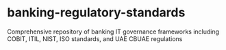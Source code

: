 # banking-regulatory-standards
Comprehensive repository of banking IT governance frameworks including COBIT, ITIL, NIST, ISO standards, and UAE CBUAE regulations
